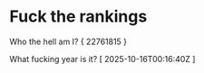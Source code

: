 # Fuck the rankings

Who the hell am I?
{ 22761815 }

What fucking year is it?
[ 2025-10-16T00:16:40Z ]
